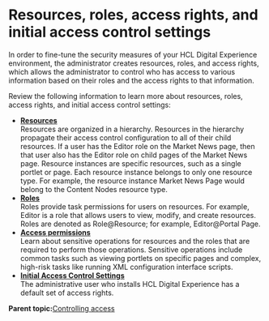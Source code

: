 # Resources, roles, access rights, and initial access control settings

In order to fine-tune the security measures of your HCL Digital Experience environment, the administrator creates resources, roles, and access rights, which allows the administrator to control who has access to various information based on their roles and the access rights to that information.

Review the following information to learn more about resources, roles, access rights, and initial access control settings:

-   **[Resources](../security/sec_resources.md)**  
Resources are organized in a hierarchy. Resources in the hierarchy propagate their access control configuration to all of their child resources. If a user has the Editor role on the Market News page, then that user also has the Editor role on child pages of the Market News page. Resource instances are specific resources, such as a single portlet or page. Each resource instance belongs to only one resource type. For example, the resource instance Market News Page would belong to the Content Nodes resource type.
-   **[Roles](../security/sec_roles.md)**  
Roles provide task permissions for users on resources. For example, Editor is a role that allows users to view, modify, and create resources. Roles are denoted as Role@Resource; for example, Editor@Portal Page.
-   **[Access permissions](../admin-system/sec_acc_rights.md)**  
Learn about sensitive operations for resources and the roles that are required to perform those operations. Sensitive operations include common tasks such as viewing portlets on specific pages and complex, high-risk tasks like running XML configuration interface scripts.
-   **[Initial Access Control Settings](../admin-system/init_acc_cntl_set.md)**  
The administrative user who installs HCL Digital Experience has a default set of access rights.

**Parent topic:**[Controlling access](../admin-system/control_access.md)

